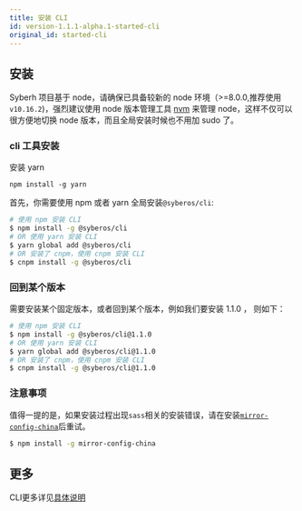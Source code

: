 ```yaml
---
title: 安装 CLI
id: version-1.1.1-alpha.1-started-cli
original_id: started-cli
---
```


## 安装

Syberh 项目基于 node，请确保已具备较新的 node 环境（>=8.0.0,推荐使用`v10.16.2`)，强烈建议使用 node 版本管理工具 [nvm](https://github.com/creationix/nvm) 来管理 node，这样不仅可以很方便地切换 node 版本，而且全局安装时候也不用加 sudo 了。

### cli 工具安装

安装 yarn

```shell
npm install -g yarn
```

首先，你需要使用 npm 或者 yarn 全局安装`@syberos/cli`:


```bash
# 使用 npm 安装 CLI
$ npm install -g @syberos/cli
# OR 使用 yarn 安装 CLI
$ yarn global add @syberos/cli
# OR 安装了 cnpm，使用 cnpm 安装 CLI
$ cnpm install -g @syberos/cli
```

### 回到某个版本
需要安装某个固定版本，或者回到某个版本，例如我们要安装 1.1.0 ， 则如下：
```bash
# 使用 npm 安装 CLI
$ npm install -g @syberos/cli@1.1.0
# OR 使用 yarn 安装 CLI
$ yarn global add @syberos/cli@1.1.0
# OR 安装了 cnpm，使用 cnpm 安装 CLI
$ cnpm install -g @syberos/cli@1.1.0
```
### 注意事项

值得一提的是，如果安装过程出现`sass`相关的安装错误，请在安装[`mirror-config-china`](https://www.npmjs.com/package/mirror-config-china)后重试。

```bash
$ npm install -g mirror-config-china
```


## 更多

CLI更多详见[具体说明](./cli-readme.html)
